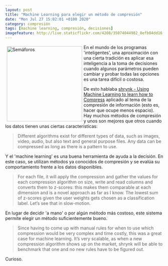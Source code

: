 ```yaml
--- 
layout: post
title: "Machine Learning para elegir un método de compresión"
date: "Mon Jul 27 15:02:01 +0100 2020"
category: compresión
tags: [machine learning, compresión, decisiones]
imagefeature: http://live.staticflickr.com/4208/35074044982_8efb04dd16.jpg
---
```



<a href="https://www.flickr.com/photos/fernand0/35074044982/" title="Semáforos "><img src="http://live.staticflickr.com/4208/35074044982_8efb04dd16.jpg" alt="Semáforos " width="240" style="float:left; margin:5px"></a>
En el mundo de los programas 'inteligentes', una aproximación con una cierta tradición es aplicar esa inteligencia a la toma de decisiones cuando algunos parámetros pueden cambiar y probar todas las opciones es una tarea difícil o costosa.

De esto hablaba [shrynk - Using Machine Learning to learn how to Compress](https://vks.ai/2019-12-05-shrynk-using-machine-learning-to-learn-how-to-compress) aplicado al tema de la compresión de información (esto es, hacer que ocupe menos espacio). 
Hay muchos métodos de compresión y unos son mejores que otros cuando los datos tienen unas ciertas características:

> Different algorithms exist for different types of data, such as images, video, audio, but also text and general purpose files. Any data can be compressed as long as there is a pattern to use. 


Y el 'machine learning' es una buena herramienta de ayuda a la decisión. En este caso, se utilizan métodos ya conocidos de compresión y se evalúa su comportamiento frente a los datos disponibles.

> For each file, it will apply the compression and gather the values for each compression algorithm on size, write and read columns and converts them to z-scores: this makes them comparable at each dimension and is a novel approach as far as I know. The lowest sum of z-scores given the user weights gets chosen as a classification label. Let’s see that in slow-motion.

En lugar de decidir 'a mano' o por algún méitodo más costoso, este sistema permite elegir un método suficientemente bueno.

> Since having to come up with manual rules for when to use which compression would be very complex and time costly, this was a great case for machine learning. It’s very scalable, as when a new compression algorithm shows up on the market, shrynk will be able to benchmark that one and no new rules have to be figured out.

Curioso.
